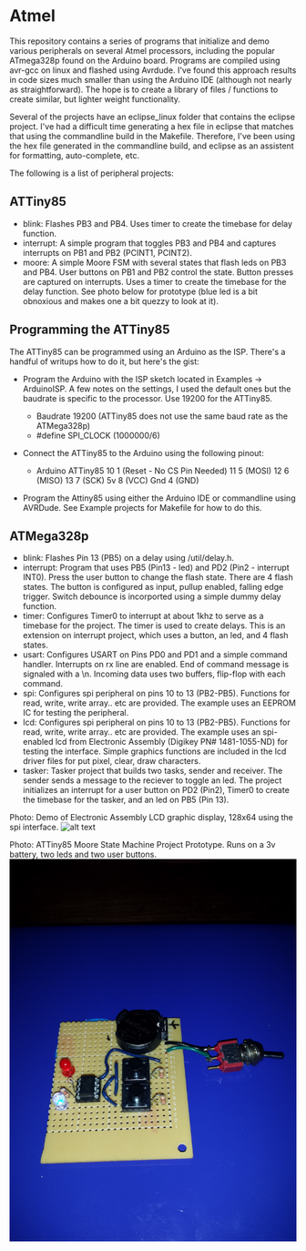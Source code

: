 # Atmel

This repository contains a series of programs that initialize and demo various peripherals on several Atmel processors, including the popular ATmega328p found on the Arduino board.  Programs are compiled using avr-gcc on linux and flashed using Avrdude.  I've found this approach results in code sizes much smaller than using the Arduino IDE (although not nearly as straightforward).  The hope is to create a library of files / functions to create similar, but lighter weight functionality.

Several of the projects have an eclipse_linux folder that contains the eclipse project.  I've had a difficult time generating a hex file in eclipse that matches that using the commandline build in the Makefile.  Therefore, I've been using the hex file generated in the commandline build, and eclipse as an assistent for formatting, auto-complete, etc. 

The following is a list of peripheral projects:

ATTiny85
--------

- blink: Flashes PB3 and PB4.  Uses timer to create the timebase for delay function.
- interrupt: A simple program that toggles PB3 and PB4 and captures interrupts on PB1 and PB2 (PCINT1, PCINT2).
- moore: A simple Moore FSM with several states that flash leds on PB3 and PB4.  User buttons on PB1 and PB2 control the state.  Button presses are captured on interrupts.  Uses a timer to create the timebase for the delay function.  See photo below for prototype (blue led is a bit obnoxious and makes one a bit quezzy to look at it).

Programming the ATTiny85
------------------------
The ATTiny85 can be programmed using an Arduino as the ISP.  There's a handful of writups how to do it, but here's the gist:
- Program the Arduino with the ISP sketch located in Examples -> ArduinoISP.  A few notes on the settings, I used the default ones but the baudrate is specific to the processor.  Use 19200 for the ATTiny85.
  - Baudrate 19200 (ATTiny85 does not use the same baud rate as the ATMega328p)
  - #define SPI_CLOCK 		(1000000/6)

- Connect the ATTiny85 to the Arduino using the following pinout:
  - Arduino           ATTiny85
    10                1 (Reset - No CS Pin Needed)
    11                5 (MOSI)
    12                6 (MISO)
    13                7 (SCK)
    5v                8 (VCC)
    Gnd               4 (GND)

- Program the Attiny85 using either the Arduino IDE or commandline using AVRDude.  See Example projects for Makefile for how to do this.

    

ATMega328p
----------

- blink: Flashes Pin 13 (PB5) on a delay using /util/delay.h.
- interrupt: Program that uses PB5 (Pin13 - led) and PD2 (Pin2 - interrupt INT0).  Press the user button to change the flash state.  There are 4 flash states.  The button is configured as input, pullup enabled, falling edge trigger.  Switch debounce is incorported using a simple dummy delay function.
- timer: Configures Timer0 to interrupt at about 1khz to serve as a timebase for the project.  The timer is used to create delays.  This is an extension on interrupt project, which uses a button, an led, and 4 flash states.
- usart: Configures USART on Pins PD0 and PD1 and a simple command handler.  Interrupts on rx line are enabled.  End of command message is signaled with a \n.  Incoming data uses two buffers, flip-flop with each command.
- spi: Configures spi peripheral on pins 10 to 13 (PB2-PB5).  Functions for read, write, write array.. etc are provided.  The example uses an EEPROM IC for testing the peripheral.
- lcd: Configures spi peripheral on pins 10 to 13 (PB2-PB5).  Functions for read, write, write array.. etc are provided.  The example uses an spi-enabled lcd from Electronic Assembly (Digikey PN# 1481-1055-ND) for testing the interface.  Simple graphics functions are included in the lcd driver files for put pixel, clear, draw characters.
- tasker: Tasker project that builds two tasks, sender and receiver.  The sender sends a message to the reciever to toggle an led.  The project initializes an interrupt for a user button on PD2 (Pin2), Timer0 to create the timebase for the tasker, and an led on PB5 (Pin 13).

Photo: Demo of Electronic Assembly LCD graphic display, 128x64 using the spi interface.
![alt text](https://raw.githubusercontent.com/danaolcott/atmel/master/pictures/arduino_lcd.jpg)


Photo: ATTiny85 Moore State Machine Project Prototype.  Runs on a 3v battery, two leds and two user buttons.
![alt text](https://raw.githubusercontent.com/danaolcott/atmel/master/pictures/attiny85_moore.jpg)



